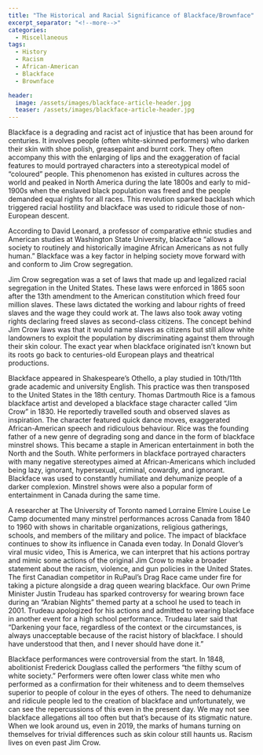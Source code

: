 ```yaml
---
title: "The Historical and Racial Significance of Blackface/Brownface"
excerpt_separator: "<!--more-->"
categories:
  - Miscellaneous
tags:
  - History
  - Racism
  - African-American
  - Blackface
  - Brownface

header:
  image: /assets/images/blackface-article-header.jpg
  teaser: /assets/images/blackface-article-header.jpg
---
```


Blackface is a degrading and racist act of injustice that has been around for centuries. It involves people (often white-skinned performers) who darken their skin with shoe polish, greasepaint and burnt cork. They often accompany this with the enlarging of lips and the exaggeration of facial features to mould portrayed characters into a stereotypical model of “coloured” people. This phenomenon has existed in cultures across the world and peaked in North America during the late 1800s and early to mid-1900s when the enslaved black population was freed and the people demanded equal rights for all races. This revolution sparked backlash which triggered racial hostility and blackface was used to ridicule those of non-European descent.

According to David Leonard, a professor of comparative ethnic studies and American studies at Washington State University, blackface “allows a society to routinely and historically imagine African Americans as not fully human.” Blackface was a key factor in helping society move forward with and conform to Jim Crow segregation.

Jim Crow segregation was a set of laws that made up and legalized racial segregation in the United States. These laws were enforced in 1865 soon after the 13th amendment to the American constitution which freed four million slaves. These laws dictated the working and labour rights of freed slaves and the wage they could work at. The laws also took away voting rights declaring freed slaves as second-class citizens. The concept behind Jim Crow laws was that it would name slaves as citizens but still allow white landowners to exploit the population by discriminating against them through their skin colour. The exact year when blackface originated isn’t known but its roots go back to centuries-old European plays and theatrical productions. 

Blackface appeared in Shakespeare’s Othello, a play studied in 10th/11th grade academic and university English. This practice was then transposed to the United States in the 18th century. Thomas Dartmouth Rice is a famous blackface artist and developed a blackface stage character called “Jim Crow” in 1830. He reportedly travelled south and observed slaves as inspiration. The character featured quick dance moves, exaggerated African-American speech and ridiculous behaviour. Rice was the founding father of a new genre of degrading song and dance in the form of blackface minstrel shows. This became a staple in American entertainment in both the North and the South. White performers in blackface portrayed characters with many negative stereotypes aimed at African-Americans which included being lazy, ignorant, hypersexual, criminal, cowardly, and ignorant. Blackface was used to constantly humiliate and dehumanize people of a darker complexion. Minstrel shows were also a popular form of entertainment in Canada during the same time.

A researcher at The University of Toronto named Lorraine Elmire Louise Le Camp documented many minstrel performances across Canada from 1840 to 1960 with shows in charitable organizations, religious gatherings, schools, and members of the military and police. The impact of blackface continues to show its influence in Canada even today. In Donald Glover’s viral music video, This is America, we can interpret that his actions portray and mimic some actions of the original Jim Crow to make a broader statement about the racism, violence, and gun policies in the United States. The first Canadian competitor in RuPaul’s Drag Race came under fire for taking a picture alongside a drag queen wearing blackface. Our own Prime Minister Justin Trudeau has sparked controversy for wearing brown face during an “Arabian Nights” themed party at a school he used to teach in 2001. Trudeau apologized for his actions and admitted to wearing blackface in another event for a high school performance. Trudeau later said that “Darkening your face, regardless of the context or the circumstances, is always unacceptable because of the racist history of blackface. I should have understood that then, and I never should have done it.”

Blackface performances were controversial from the start. In 1848, abolitionist Frederick Douglass called the performers “the filthy scum of white society.” Performers were often lower class white men who performed as a confirmation for their whiteness and to deem themselves superior to people of colour in the eyes of others. The need to dehumanize and ridicule people led to the creation of blackface and unfortunately, we can see the repercussions of this even in the present day. We may not see blackface allegations all too often but that’s because of its stigmatic nature. When we look around us, even in 2019, the marks of humans turning on themselves for trivial differences such as skin colour still haunts us. Racism lives on even past Jim Crow.